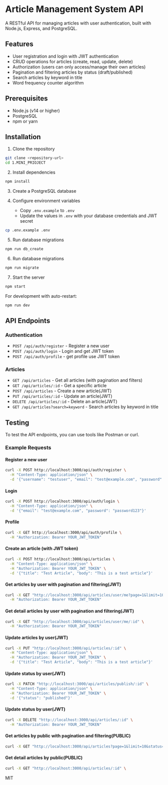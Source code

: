 # Article Management System API

A RESTful API for managing articles with user authentication, built with Node.js, Express, and PostgreSQL.

## Features

- User registration and login with JWT authentication
- CRUD operations for articles (create, read, update, delete)
- Authorization (users can only access/manage their own articles)
- Pagination and filtering articles by status (draft/published)
- Search articles by keyword in title
- Word frequency counter algorithm

## Prerequisites

- Node.js (v14 or higher)
- PostgreSQL
- npm or yarn

## Installation

1. Clone the repository

```bash
git clone <repository-url>
cd 1.MINI_PRIOJECT
```

2. Install dependencies

```bash
npm install
```

3. Create a PostgreSQL database

4. Configure environment variables
   - Copy `.env.example` to `.env`
   - Update the values in `.env` with your database credentials and JWT secret

```bash
cp .env.example .env
```

5. Run database migrations

```bash
npm run db_create
```

6. Run database migrations

```bash
npm run migrate
```

7. Start the server

```bash
npm start
```

For development with auto-restart:

```bash
npm run dev
```

## API Endpoints

### Authentication

- `POST /api/auth/register` - Register a new user
- `POST /api/auth/login` - Login and get JWT token
- `POST /api/auth/profile` - get profile use JWT token

### Articles

- `GET /api/articles` - Get all articles (with pagination and filters)
- `GET /api/articles/:id` - Get a specific article
- `POST /api/articles` - Create a new article(JWT)
- `PUT /api/articles/:id` - Update an article(JWT)
- `DELETE /api/articles/:id` - Delete an article(JWT)
- `GET /api/articles?search=keyword` - Search articles by keyword in title

## Testing

To test the API endpoints, you can use tools like Postman or curl.

### Example Requests

#### Register a new user

```bash
curl -X POST http://localhost:3000/api/auth/register \
  -H "Content-Type: application/json" \
  -d '{"username": "testuser", "email": "test@example.com", "password": "password123"}'
```

#### Login

```bash
curl -X POST http://localhost:3000/api/auth/login \
  -H "Content-Type: application/json" \
  -d '{"email": "test@example.com", "password": "password123"}'
```

#### Profile

```bash
curl -X GET http://localhost:3000/api/auth/profile \
  -H "Authorization: Bearer YOUR_JWT_TOKEN"

```

#### Create an article (with JWT token)

```bash
curl -X POST http://localhost:3000/api/articles \
  -H "Content-Type: application/json" \
  -H "Authorization: Bearer YOUR_JWT_TOKEN" \
  -d '{"title": "Test Article", "body": "This is a test article"}'
```

#### Get articles by user with pagination and filtering(JWT)

```bash
curl -X GET "http://localhost:3000/api/articles/user/me?page=1&limit=10&status=published&search=" \
  -H "Authorization: Bearer YOUR_JWT_TOKEN"
```

#### Get detail articles by user with pagination and filtering(JWT)

```bash
curl -X GET "http://localhost:3000/api/articles/user/me/:id" \
  -H "Authorization: Bearer YOUR_JWT_TOKEN"
```

#### Update articles by user(JWT)

```bash
curl -X PUT "http://localhost:3000/api/articles/:id" \
  -H "Content-Type: application/json" \
  -H "Authorization: Bearer YOUR_JWT_TOKEN" \
  -d '{"title": "Test Article", "body": "This is a test article"}'
```

#### Update status by user(JWT)

```bash
curl -X PATCH "http://localhost:3000/api/articles/publish/:id" \
  -H "Content-Type: application/json" \
  -H "Authorization: Bearer YOUR_JWT_TOKEN" \
  -d '{"status": "published"}'
```

#### Update status by user(JWT)

```bash
curl -X DELETE "http://localhost:3000/api/articles/:id" \
  -H "Authorization: Bearer YOUR_JWT_TOKEN"
```

#### Get articles by public with pagination and filtering(PUBLIC)

```bash
curl -X GET "http://localhost:3000/api/articles?page=1&limit=10&status=published&search=" \
```

#### Get detail articles by public(PUBLIC)

```bash
curl -X GET "http://localhost:3000/api/articles/:id" \
```

MIT
